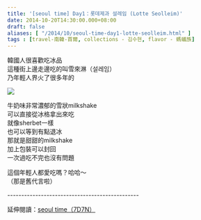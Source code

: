 ```yaml
---
title: '[seoul time] Day1：롯데제과 설레임 (Lotte Seolleim)'
date: 2014-10-20T14:30:00.000+08:00
draft: false
aliases: [ "/2014/10/seoul-time-day1-lotte-seolleim.html" ]
tags : [travel-南韓-首爾, collections - 김수현, flavor - 螞蟻族]
---
```


韓國人很喜歡吃冰品  
這種街上邊走邊吃的叫雪來淋（설레임）  
乃年輕人界火了很多年的  

![](/images/seoul1c.jpg)

牛奶味非常濃郁的雪狀milkshake  
可以直接從冰格拿出來吃  
就像sherbet一樣  
也可以等到有點退冰  
那就是甜甜的milkshake  
加上包裝可以封回  
一次過吃不完也沒有問題  

這個年輕人都愛吃嗎？哈哈～  
（那是舊代言啦）  
  
\-----------------------------------------------  
  
延伸閱讀：[seoul time（7D7N）](https://hidie.net/seoul7d7n/)

